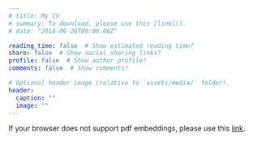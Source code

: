 ```yaml
---
# title: My CV
# summary: To download, please use this [link]().
# date: "2018-06-28T00:00:00Z"

reading_time: false  # Show estimated reading time?
share: false  # Show social sharing links?
profile: false  # Show author profile?
comments: false  # Show comments?

# Optional header image (relative to `assets/media/` folder).
header:
  caption: ""
  image: ""
---
```

If your browser does not support pdf embeddings, please use this <a href="Krithin_CV.pdf" target="_blank" rel="noopener noreferrer">link</a>.

<object data=
"Krithin_CV.pdf" 
                width="100%" 
                height="500"> 
        </object>
